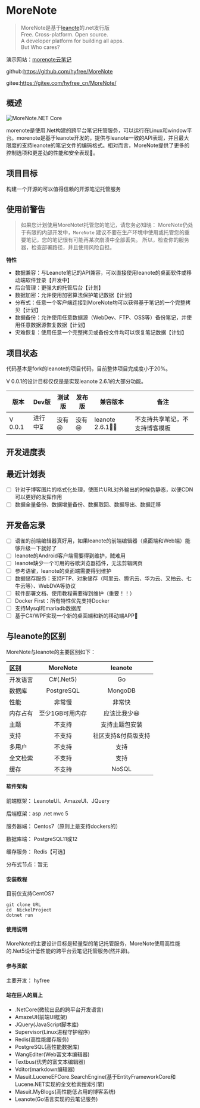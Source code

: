 

# MoreNote

> MoreNote是基于[leanote](https://github.com/leanote/leanote)的.net发行版  
> Free. Cross-platform. Open source.  
> A developer platform for building all  apps.  
> But  Who cares?

演示网站：<a href="https://www.morenote.top/" target="_blank">morenote云笔记</a>

github:https://github.com/hyfree/MoreNote

gitee:https://gitee.com/hyfree_cn/MoreNote/


## 概述

![MoreNote.NET Core](https://github.com/hyfree/MoreNote/workflows/MoreNote.NET%20Core/badge.svg?event=push)

morenote是使用.Net构建的跨平台笔记托管服务，可以运行在Linux和window平台。morenote是基于leanote开发的，提供与leanote一致的API表现，并且最大限度的支持leanote的笔记文件的编码格式。相对而言，MoreNote提供了更多的控制选项和更差劲的性能和安全表现👏。

## 项目目标

构建一个开源的可以值得信赖的开源笔记托管服务

## 使用前警告

> 如果您计划使用MoreNotet托管您的笔记，请您务必知晓：
> MoreNote仍处于有限的内部开发中，`MoreNote` 建议不要在生产环境中使用或托管您的重要笔记，您的笔记很有可能再某次崩溃中全部丢失。
> 所以，检查你的服务器，检查部署路径，并且使用风险自担。

**特性**

* 数据兼容：与Leanote笔记的API兼容，可以直接使用leanote的桌面软件或移动端软件登录【开发中】
* 后台管理：更强大的托管后台【计划】
* 数据加密：允许使用加密算法保护笔记数据【计划】
* 分布式：任意一个客户端连接到MoreNote均可以获得基于笔记的一个完整拷贝【计划】
* 数据备份：允许使用任意数据源（WebDev、FTP、OSS等）备份笔记，并使用任意数据源恢复数据【计划】
* 灾难恢复：使用任意一个完整拷贝或备份文件均可以恢复笔记数据【计划】


## 项目状态

代码基本是fork的leanote的项目代码，目前整体项目完成度小于20%。

V 0.0.1的设计目标仅仅是是实现leanote 2.6.1的大部分功能。


|  版本   | Dev版  | 测试版|发布版|兼容版本|备注|
|  ----    | ----  |---- |---- | --- | --- |
| V 0.0.1  |进行中⏳ |  没有😒|   没有😒|leanote 2.6.1🤦‍♂️|不支持共享笔记，不支持博客模板|

## 开发进度表

[任务表]: Tasks.md



## 最近计划表
- [ ] 针对于博客图片的格式化处理，使图片URL对外输出的时候伪静态，以便CDN可以更好的发挥作用
- [ ] 数据全量备份、数据增量备份、数据取回、数据导出、数据迁移
##  开发备忘录

- [ ] 语雀的前端编辑器真好用，如果leanote的前端编辑器（桌面端和Web端）能够升级一下就好了
- [ ] leanote的Android客户端需要得到维护，贼难用
- [ ] leanote缺少一个可用的谷歌浏览器插件，无法剪辑网页
- [ ] 参考语雀，leanote的桌面端需要得到维护
- [ ] 数据储存服务：支持FTP、对象储存（阿里云、腾讯云、华为云、又拍云、七牛云等）、WebDVA等协议
- [ ] 软件部署文档、使用教程需要得到维护（重要！！）
- [ ] Docker First：所有特性优先支持Docker
- [ ] 支持Mysql和mariadb数据库
- [ ] 基于C#/WPF实现一个新的桌面端和新的移动端APP🎄

## 与leanote的区别

MoreNote与leanote的主要区别如下：

| 区别| MoreNote | leanote |
| :----- | :----: | :----: |
| 开发语言 | C#(.Net5) | Go |
| 数据库 | PostgreSQL | MongoDB  |
| 性能 | 非常慢 | 非常快  |
| 内存占有 |  至少1GB可用内存 | 应该比我少😆  |
| 主题 | 不支持 | 支持主题包安装  |
| 支持 | 不支持 | 社区支持&付费版支持  |
| 多用户 | 不支持 | 支持  |
| 全文检索 | 不支持 | 支持  |
| 缓存 | 不支持 | NoSQL  |




#### 软件架构
前端框架： LeanoteUI、AmazeUI、JQuery

后端框架：asp .net mvc 5

服务器端： Centos7（原则上是支持dockers的）

数据库端： PostgreSQL11或12

缓存服务： Redis【可选】  

分布式节点：暂无

#### 安装教程
目前仅支持CentOS7
```ssh
git clone URL
cd  NickelProject
dotnet run
```

#### 使用说明
 MoreNote的主要设计目标是轻量型的笔记托管服务，MoreNote使用高性能的.Net5设计低性能的跨平台云笔记托管服务(然并卵)。


#### 参与贡献

主要开发： hyfree

#### 站在巨人的肩上
- .NetCore(微软出品的跨平台开发语言)
- AmazeUI(前端UI框架)
- JQuery(JavaScript脚本库)
- Supervisor(Linux进程守护程序) 
- Redis(高性能缓存服务)
- PostgreSQL(高性能数据库)
- WangEditer(Web富文本编辑器)
- Textbus(优秀的富文本编辑器)
- Vditor(markdown编辑器)
- Masuit.LuceneEFCore.SearchEngine(基于EntityFrameworkCore和Lucene.NET实现的全文检索搜索引擎)
- Masuit.MyBlogs(高性能低占用的博客系统)
- Leanote(Go语言实现的云笔记服务)

